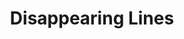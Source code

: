 ---
title: 'Disappearing Lines'
redirect_to:
  - 'https://discuss.pencil2d.org/t/disappearing-lines/1025'
---